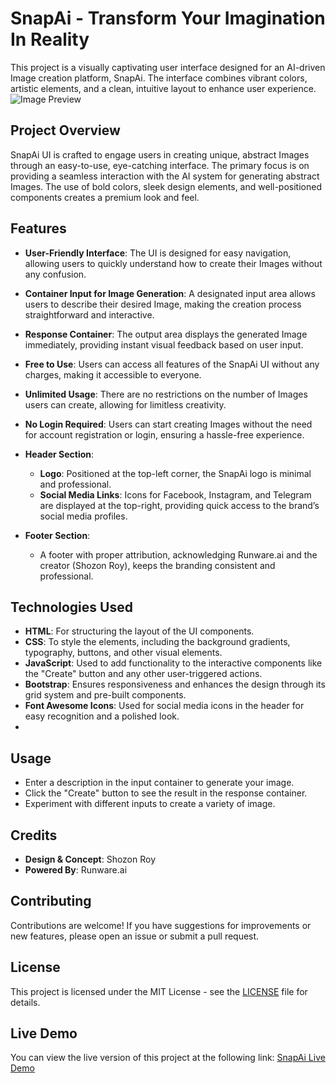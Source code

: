 # SnapAi - Transform Your Imagination In Reality

This project is a visually captivating user interface designed for an AI-driven Image creation platform, SnapAi. The interface combines vibrant colors, artistic elements, and a clean, intuitive layout to enhance user experience.
![Image Preview](https://api.urlbox.io/v1/ca482d7e-9417-4569-90fe-80f7c5e1c781/977ad1386ad71e13a9c15f2bd174961fd5f6024379148ff433aa098ee8a51c53/png?url=https%3A%2F%2Fcreator-snapai.onrender.com%2F&width=1440&height=1024&full_page=true&hide_cookie_banners=true)

## Project Overview

SnapAi UI is crafted to engage users in creating unique, abstract Images through an easy-to-use, eye-catching interface. The primary focus is on providing a seamless interaction with the AI system for generating abstract Images. The use of bold colors, sleek design elements, and well-positioned components creates a premium look and feel.

## Features

- **User-Friendly Interface**: The UI is designed for easy navigation, allowing users to quickly understand how to create their Images without any confusion.

- **Container Input for Image Generation**: A designated input area allows users to describe their desired Image, making the creation process straightforward and interactive.

- **Response Container**: The output area displays the generated Image immediately, providing instant visual feedback based on user input.

- **Free to Use**: Users can access all features of the SnapAi UI without any charges, making it accessible to everyone.

- **Unlimited Usage**: There are no restrictions on the number of Images users can create, allowing for limitless creativity.

- **No Login Required**: Users can start creating Images without the need for account registration or login, ensuring a hassle-free experience.


- **Header Section**: 
  - **Logo**: Positioned at the top-left corner, the SnapAi logo is minimal and professional.
  - **Social Media Links**: Icons for Facebook, Instagram, and Telegram are displayed at the top-right, providing quick access to the brand’s social media profiles.

- **Footer Section**: 
  - A footer with proper attribution, acknowledging Runware.ai and the creator (Shozon Roy), keeps the branding consistent and professional.

## Technologies Used

- **HTML**: For structuring the layout of the UI components.
- **CSS**: To style the elements, including the background gradients, typography, buttons, and other visual elements.
- **JavaScript**: Used to add functionality to the interactive components like the "Create" button and any other user-triggered actions.
- **Bootstrap**: Ensures responsiveness and enhances the design through its grid system and pre-built components.
- **Font Awesome Icons**: Used for social media icons in the header for easy recognition and a polished look.
- 
## Usage

- Enter a description in the input container to generate your image.
- Click the "Create" button to see the result in the response container.
- Experiment with different inputs to create a variety of image.

## Credits

- **Design & Concept**: Shozon Roy
- **Powered By**: Runware.ai

## Contributing

Contributions are welcome! If you have suggestions for improvements or new features, please open an issue or submit a pull request.

## License

This project is licensed under the MIT License - see the [LICENSE](LICENSE) file for details.

## Live Demo

You can view the live version of this project at the following link: [SnapAi Live Demo](https://creator-snapai.onrender.com)
